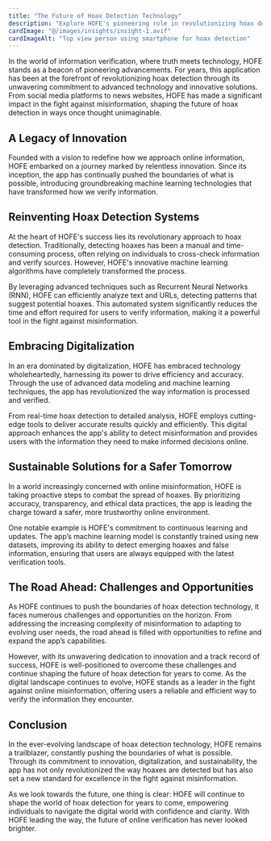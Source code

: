 ```yaml
---
title: "The Future of Hoax Detection Technology"
description: "Explore HOFE's pioneering role in revolutionizing hoax detection through advanced technology and innovative solutions."
cardImage: "@/images/insights/insight-1.avif"
cardImageAlt: "Top view person using smartphone for hoax detection"
---
```


In the world of information verification, where truth meets technology, HOFE stands as a beacon of pioneering advancements. For years, this application has been at the forefront of revolutionizing hoax detection through its unwavering commitment to advanced technology and innovative solutions. From social media platforms to news websites, HOFE has made a significant impact in the fight against misinformation, shaping the future of hoax detection in ways once thought unimaginable.

## A Legacy of Innovation

Founded with a vision to redefine how we approach online information, HOFE embarked on a journey marked by relentless innovation. Since its inception, the app has continually pushed the boundaries of what is possible, introducing groundbreaking machine learning technologies that have transformed how we verify information.

## Reinventing Hoax Detection Systems

At the heart of HOFE's success lies its revolutionary approach to hoax detection. Traditionally, detecting hoaxes has been a manual and time-consuming process, often relying on individuals to cross-check information and verify sources. However, HOFE's innovative machine learning algorithms have completely transformed the process.

By leveraging advanced techniques such as Recurrent Neural Networks (RNN), HOFE can efficiently analyze text and URLs, detecting patterns that suggest potential hoaxes. This automated system significantly reduces the time and effort required for users to verify information, making it a powerful tool in the fight against misinformation.

## Embracing Digitalization

In an era dominated by digitalization, HOFE has embraced technology wholeheartedly, harnessing its power to drive efficiency and accuracy. Through the use of advanced data modeling and machine learning techniques, the app has revolutionized the way information is processed and verified.

From real-time hoax detection to detailed analysis, HOFE employs cutting-edge tools to deliver accurate results quickly and efficiently. This digital approach enhances the app's ability to detect misinformation and provides users with the information they need to make informed decisions online.

## Sustainable Solutions for a Safer Tomorrow

In a world increasingly concerned with online misinformation, HOFE is taking proactive steps to combat the spread of hoaxes. By prioritizing accuracy, transparency, and ethical data practices, the app is leading the charge toward a safer, more trustworthy online environment.

One notable example is HOFE's commitment to continuous learning and updates. The app’s machine learning model is constantly trained using new datasets, improving its ability to detect emerging hoaxes and false information, ensuring that users are always equipped with the latest verification tools.

## The Road Ahead: Challenges and Opportunities

As HOFE continues to push the boundaries of hoax detection technology, it faces numerous challenges and opportunities on the horizon. From addressing the increasing complexity of misinformation to adapting to evolving user needs, the road ahead is filled with opportunities to refine and expand the app’s capabilities.

However, with its unwavering dedication to innovation and a track record of success, HOFE is well-positioned to overcome these challenges and continue shaping the future of hoax detection for years to come. As the digital landscape continues to evolve, HOFE stands as a leader in the fight against online misinformation, offering users a reliable and efficient way to verify the information they encounter.

## Conclusion

In the ever-evolving landscape of hoax detection technology, HOFE remains a trailblazer, constantly pushing the boundaries of what is possible. Through its commitment to innovation, digitalization, and sustainability, the app has not only revolutionized the way hoaxes are detected but has also set a new standard for excellence in the fight against misinformation.

As we look towards the future, one thing is clear: HOFE will continue to shape the world of hoax detection for years to come, empowering individuals to navigate the digital world with confidence and clarity. With HOFE leading the way, the future of online verification has never looked brighter.